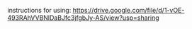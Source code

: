 instructions for using: https://drive.google.com/file/d/1-vOE-493RAhVVBNlDaBJfc3jfgbJy-AS/view?usp=sharing
